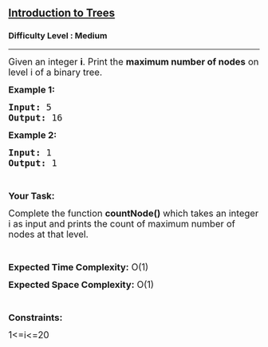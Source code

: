 <h2><a href="https://practice.geeksforgeeks.org/problems/introduction-to-trees/1?page=1&difficulty[]=1&sortBy=accuracy">Introduction to Trees</a></h2><h3>Difficulty Level : Medium</h3><hr><div class="problems_problem_content__Xm_eO"><p><span style="font-size:18px">Given an integer <strong>i</strong>. Print the <strong>maximum number of nodes</strong> on level i of a binary tree.</span></p>

<p><strong><span style="font-size:18px">Example 1:</span></strong></p>

<pre><span style="font-size:18px"><strong>Input:</strong> 5</span>
<span style="font-size:18px"><strong>Output:</strong> 16</span></pre>

<p><strong><span style="font-size:18px">Example 2:</span></strong></p>

<pre><span style="font-size:18px"><strong>Input:</strong> 1</span>
<span style="font-size:18px"><strong>Output:</strong> 1</span></pre>

<p>&nbsp;</p>

<p><strong><span style="font-size:18px">Your Task:</span></strong></p>

<p><span style="font-size:18px">Complete the function <strong>countNode()</strong> which takes an integer i as input and prints the count of maximum number of nodes at that level.</span></p>

<p>&nbsp;</p>

<p><span style="font-size:18px"><strong>Expected Time Complexity:</strong> O(1)</span></p>

<p><span style="font-size:18px"><strong>Expected Space Complexity:</strong> O(1)</span></p>

<p>&nbsp;</p>

<p><strong><span style="font-size:18px">Constraints:</span></strong></p>

<p><span style="font-size:18px">1&lt;=i&lt;=20</span></p>

<p>&nbsp;</p>
</div>